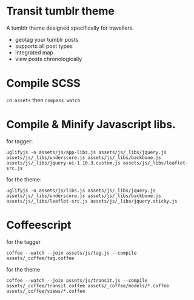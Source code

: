 # Transit tumblr theme

A tumblr theme designed specifically for travellers.

- geotag your tumblr posts
- supports all post types
- integrated map
- view posts chronologically

# Compile SCSS

`cd assets` then `compass watch`

# Compile & Minify Javascript libs.

for tagger:

`uglifyjs -o assets/js/app-libs.js assets/js/_libs/jquery.js assets/js/_libs/underscore.js assets/js/_libs/backbone.js assets/js/_libs/jquery-ui-1.10.3.custom.js assets/js/_libs/leaflet-src.js`

for the theme:

`uglifyjs -o assets/js/libs.js assets/js/_libs/jquery.js assets/js/_libs/underscore.js assets/js/_libs/backbone.js assets/js/_libs/leaflet-src.js assets/js/_libs/jquery.sticky.js`

# Coffeescript

for the tagger

`coffee --watch --join assets/js/tag.js --compile assets/_coffee/tag.coffee`

for the theme

`coffee --watch --join assets/js/transit.js --compile assets/_coffee/transit.coffee assets/_coffee/models/*.coffee assets/_coffee/views/*.coffee`